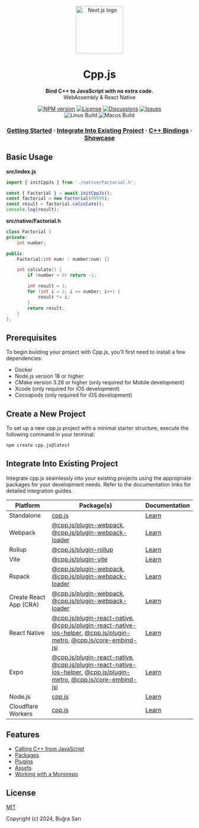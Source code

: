 <div align="center">
  <a href="https://cpp.js.org">
    <picture>
      <img alt="Next.js logo" src="https://cpp.js.org/img/logo.png" height="128">
    </picture>
  </a>
  <h1>Cpp.js</h1>
<p align="center">
  <strong>Bind C++ to JavaScript with no extra code.</strong><br>
  WebAssembly & React Native
</p>

<a href="https://www.npmjs.com/package/cpp.js"><img alt="NPM version" src="https://img.shields.io/npm/v/cpp.js?style=for-the-badge" /></a>
<a href="https://github.com/bugra9/cpp.js/blob/main/LICENSE"><img alt="License" src="https://img.shields.io/github/license/bugra9/cpp.js?style=for-the-badge" /></a>
<a href="https://github.com/bugra9/cpp.js/discussions"><img alt="Discussions" src="https://img.shields.io/github/discussions/bugra9/cpp.js?style=for-the-badge" /></a>
<a href="https://github.com/bugra9/cpp.js/issues"><img alt="Issues" src="https://img.shields.io/github/issues/bugra9/cpp.js?style=for-the-badge" /></a>
<br />
<img alt="Linux Build" src="https://img.shields.io/github/actions/workflow/status/bugra9/cpp.js/linux_build.yml?branch=main&style=for-the-badge&label=Linux%20Build">
<img alt="Macos Build" src="https://img.shields.io/github/actions/workflow/status/bugra9/cpp.js/macos_build.yml?branch=main&style=for-the-badge&label=Macos%20Build">
</div>

<h3 align="center">
  <a href="https://cpp.js.org/docs/guide/getting-started/introduction">Getting Started</a>
  <span> · </span>
  <a href="https://cpp.js.org/docs/guide/integrate-into-existing-project/overview">Integrate Into Existing Project</a>
  <span> · </span>
  <a href="https://cpp.js.org/docs/api/cpp-bindings/overview">C++ Bindings</a>
  <span> · </span>
  <a href="https://cpp.js.org/showcase">Showcase</a>
</h3>

## Basic Usage
**src/index.js**
```js
import { initCppJs } from './native/Factorial.h';

const { Factorial } = await initCppJs();
const factorial = new Factorial(99999);
const result = factorial.calculate();
console.log(result);
```

**src/native/Factorial.h**
```c++
class Factorial {
private:
    int number;

public:
    Factorial(int num) : number(num) {}

    int calculate() {
        if (number < 0) return -1;

        int result = 1;
        for (int i = 2; i <= number; i++) {
            result *= i;
        }
        return result;
    }
};
```

## Prerequisites
To begin building your project with Cpp.js, you’ll first need to install a few dependencies:

- Docker
- Node.js version 18 or higher
- CMake version 3.28 or higher (only required for Mobile development)
- Xcode (only required for iOS development)
- Cocoapods (only required for iOS development)

## Create a New Project
To set up a new cpp.js project with a minimal starter structure, execute the following command in your terminal:
```sh
npm create cpp.js@latest
```
## Integrate Into Existing Project
Integrate cpp.js seamlessly into your existing projects using the appropriate packages for your development needs. Refer to the documentation links for detailed integration guides.

| Platform | Package(s) | Documentation |
| -------- | ---------- | ------------- |
| Standalone  | [cpp.js](https://www.npmjs.com/package/cpp.js) | [Learn](https://cpp.js.org/docs/guide/integrate-into-existing-project/standalone) |
| Webpack  | [@cpp.js/plugin-webpack](https://www.npmjs.com/package/@cpp.js/plugin-webpack), [@cpp.js/plugin-webpack-loader](https://www.npmjs.com/package/@cpp.js/plugin-webpack-loader) | [Learn](https://cpp.js.org/docs/guide/integrate-into-existing-project/webpack) |
| Rollup  | [@cpp.js/plugin-rollup](https://www.npmjs.com/package/@cpp.js/plugin-rollup) | [Learn](https://cpp.js.org/docs/guide/integrate-into-existing-project/rollup) |
| Vite  | [@cpp.js/plugin-vite](https://www.npmjs.com/package/@cpp.js/plugin-vite) | [Learn](https://cpp.js.org/docs/guide/integrate-into-existing-project/vite) |
| Rspack  | [@cpp.js/plugin-webpack](https://www.npmjs.com/package/@cpp.js/plugin-webpack), [@cpp.js/plugin-webpack-loader](https://www.npmjs.com/package/@cpp.js/plugin-webpack-loader) | [Learn](https://cpp.js.org/docs/guide/integrate-into-existing-project/rspack) |
| Create React App (CRA) | [@cpp.js/plugin-webpack](https://www.npmjs.com/package/@cpp.js/plugin-webpack), [@cpp.js/plugin-webpack-loader](https://www.npmjs.com/package/@cpp.js/plugin-webpack-loader) | [Learn](https://cpp.js.org/docs/guide/integrate-into-existing-project/create-react-app) |
| React Native | [@cpp.js/plugin-react-native](https://www.npmjs.com/package/@cpp.js/plugin-react-native), [@cpp.js/plugin-react-native-ios-helper](https://www.npmjs.com/package/@cpp.js/plugin-react-native-ios-helper), [@cpp.js/plugin-metro](https://www.npmjs.com/package/@cpp.js/plugin-metro), [@cpp.js/core-embind-jsi](https://www.npmjs.com/package/@cpp.js/core-embind-jsi) | [Learn](https://cpp.js.org/docs/guide/integrate-into-existing-project/react-native) |
| Expo | [@cpp.js/plugin-react-native](https://www.npmjs.com/package/@cpp.js/plugin-react-native), [@cpp.js/plugin-react-native-ios-helper](https://www.npmjs.com/package/@cpp.js/plugin-react-native-ios-helper), [@cpp.js/plugin-metro](https://www.npmjs.com/package/@cpp.js/plugin-metro), [@cpp.js/core-embind-jsi](https://www.npmjs.com/package/@cpp.js/core-embind-jsi) | [Learn](https://cpp.js.org/docs/guide/integrate-into-existing-project/expo) |
| Node.js | [cpp.js](https://www.npmjs.com/package/cpp.js) | [Learn](https://cpp.js.org/docs/guide/integrate-into-existing-project/nodejs) |
| Cloudflare Workers  | [cpp.js](https://www.npmjs.com/package/cpp.js) | [Learn](https://cpp.js.org/docs/guide/integrate-into-existing-project/cloudflare-worker) |

## Features
- [Calling C++ from JavaScript](https://cpp.js.org/docs/guide/features/calling-cpp-from-javascript)
- [Packages](https://cpp.js.org/docs/guide/features/packages)
- [Plugins](https://cpp.js.org/docs/guide/features/plugins)
- [Assets](https://cpp.js.org/docs/guide/features/assets)
- [Working with a Monorepo](https://cpp.js.org/docs/guide/features/monorepo)

## License
[MIT](https://github.com/bugra9/cpp.js/blob/main/LICENSE)

Copyright (c) 2024, Buğra Sarı
